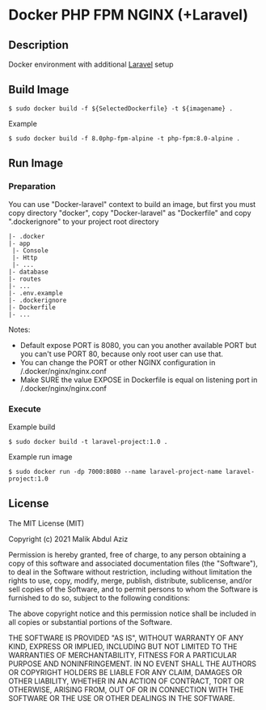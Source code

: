 # Docker PHP FPM NGINX (+Laravel)

## Description

Docker environment with additional [Laravel](https://laravel.com/) setup
## Build Image

```
$ sudo docker build -f ${SelectedDockerfile} -t ${imagename} .
```

Example

```
$ sudo docker build -f 8.0php-fpm-alpine -t php-fpm:8.0-alpine .
```  

## Run Image

### Preparation
You can use "Docker-laravel" context to build an image, but first you must copy directory "docker", copy "Docker-laravel" as "Dockerfile" and copy ".dockerignore" to your project root directory

```
|- .docker
|- app
 |- Console
 |- Http
 |- ...
|- database
|- routes
|- ...
|- .env.example
|- .dockerignore
|- Dockerfile
|- ...
```

Notes: 
- Default expose PORT is 8080, you can you another available PORT but you can't use PORT 80, because only root user can use that.
- You can change the PORT or other NGINX configuration in /.docker/nginx/nginx.conf 
- Make SURE the value EXPOSE in Dockerfile is equal on listening port in /.docker/nginx/nginx.conf

### Execute

Example build

```
$ sudo docker build -t laravel-project:1.0 .
```

Example run image

```
$ sudo docker run -dp 7000:8080 --name laravel-project-name laravel-project:1.0
```

## License
The MIT License (MIT)

Copyright (c) 2021 Malik Abdul Aziz

Permission is hereby granted, free of charge, to any person obtaining a copy of this software and associated documentation files (the "Software"), to deal in the Software without restriction, including without limitation the rights to use, copy, modify, merge, publish, distribute, sublicense, and/or sell copies of the Software, and to permit persons to whom the Software is furnished to do so, subject to the following conditions:

The above copyright notice and this permission notice shall be included in all copies or substantial portions of the Software.

THE SOFTWARE IS PROVIDED "AS IS", WITHOUT WARRANTY OF ANY KIND, EXPRESS OR IMPLIED, INCLUDING BUT NOT LIMITED TO THE WARRANTIES OF MERCHANTABILITY, FITNESS FOR A PARTICULAR PURPOSE AND NONINFRINGEMENT. IN NO EVENT SHALL THE AUTHORS OR COPYRIGHT HOLDERS BE LIABLE FOR ANY CLAIM, DAMAGES OR OTHER LIABILITY, WHETHER IN AN ACTION OF CONTRACT, TORT OR OTHERWISE, ARISING FROM, OUT OF OR IN CONNECTION WITH THE SOFTWARE OR THE USE OR OTHER DEALINGS IN THE SOFTWARE.